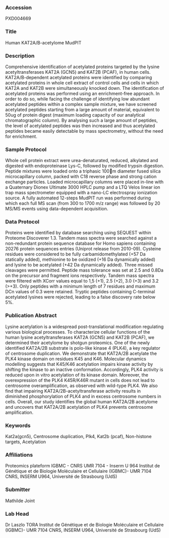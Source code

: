 ### Accession
PXD004669

### Title
Human KAT2A/B-acetylome MudPIT

### Description
Comprehensive identification of acetylated proteins targeted by the lysine acetyltransferases KAT2A (GCN5) and KAT2B (PCAF), in human cells. KAT2A/B-dependent acetylated proteins were identified by comparing acetylated proteins in whole cell extract of control cells and cells in which KAT2A and KAT2B were simultaneously knocked down. The identification of acetylated proteins was performed using an enrichment-free approach. In order to do so, while facing the challenge of identifying low abundant acetylated peptides within a complex sample mixture, we have screened acetylated peptides starting from a large amount of material, equivalent to 50ug of protein digest (maximum loading capacity of our analytical chromatographic column). By analysing such a large amount of peptides, the level of acetylated peptides was then increased and thus acetylated peptides became easily detectable by mass spectrometry, without the need for enrichment.

### Sample Protocol
Whole cell protein extract were urea-denaturated, reduced, alkylated and digested with endoproteinase Lys-C, followed by modified trypsin digestion. Peptide mixtures were loaded onto a triphasic 100m diameter fused silica microcapillary column, packed with C18 reverse phase and strong cation exchange particles. Loaded microcapillary columns were placed in-line with a Quaternary Dionex Ultimate 3000 HPLC pump and a LTQ Velos linear ion trap mass spectrometer equipped with a nano-LC electrospray ionization source. A fully automated 12-steps MudPIT run was performed during which each full MS scan (from 300 to 1700 m/z range) was followed by 20 MS/MS events using data-dependent acquisition.

### Data Protocol
Proteins were identified by database searching using SEQUEST within Proteome Discoverer 1.3. Tandem mass spectra were searched against a non-redundant protein sequence database for Homo sapiens containing 20276 protein sequences entries (Uniprot release from 2010-09). Cysteine residues were considered to be fully carbamidomethylated (+57 Da statically added), methionine to be oxidized (+16 Da dynamically added) and lysine to be acetylated (+42 Da dynamically added). Three missed cleavages were permitted. Peptide mass tolerance was set at 2.5 and 0.8Da on the precursor and fragment ions respectively. Tandem mass spectra were filtered with XCorr values equal to 1,5 (+1), 2.5 (+2), 3.0 (+3) and 3.2 (>+3). Only peptides with a minimum length of 7 residues and maximum DCn values of 0.3 were retained. Tryptic peptides containing C-terminal acetylated lysines were rejected, leading to a false discovery rate below 5%.

### Publication Abstract
Lysine acetylation is a widespread post-translational modification regulating various biological processes. To characterize cellular functions of the human lysine acetyltransferases KAT2A (GCN5) and KAT2B (PCAF), we determined their acetylome by shotgun proteomics. One of the newly identified KAT2A/2B substrate is polo-like kinase 4 (PLK4), a key regulator of centrosome duplication. We demonstrate that KAT2A/2B acetylate the PLK4 kinase domain on residues K45 and K46. Molecular dynamics modelling suggests that K45/K46 acetylation impairs kinase activity by shifting the kinase to an inactive conformation. Accordingly, PLK4 activity is reduced upon in vitro acetylation of its kinase domain. Moreover, the overexpression of the PLK4 K45R/K46R mutant in cells does not lead to centrosome overamplification, as observed with wild-type PLK4. We also find that impairing KAT2A/2B-acetyltransferase activity results in diminished phosphorylation of PLK4 and in excess centrosome numbers in cells. Overall, our study identifies the global human KAT2A/2B acetylome and uncovers that KAT2A/2B acetylation of PLK4 prevents centrosome amplification.

### Keywords
Kat2a(gcn5), Centrosome duplication, Plk4, Kat2b (pcaf), Non-histone targets, Acetylation

### Affiliations
Proteomics plateform IGBMC - CNRS UMR 7104 - Inserm U 964
Institut de Génétique et de Biologie Moléculaire et Cellulaire (IGBMC)- UMR 7104 CNRS, INSERM U964, Université de Strasbourg (UdS)

### Submitter
Mathilde Joint

### Lab Head
Dr Laszlo TORA
Institut de Génétique et de Biologie Moléculaire et Cellulaire (IGBMC)- UMR 7104 CNRS, INSERM U964, Université de Strasbourg (UdS)


